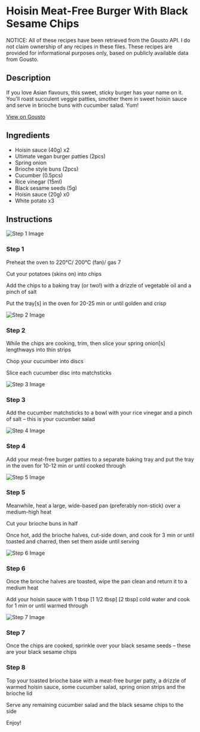 # Hoisin Meat-Free Burger With Black Sesame Chips

NOTICE: All of these recipes have been retrieved from the Gousto API. I do not claim ownership of any recipes in these files. These recipes are provided for informational purposes only, based on publicly available data from Gousto.

## Description

If you love Asian flavours, this sweet, sticky burger has your name on it. You'll roast succulent veggie patties, smother them in sweet hoisin sauce and serve in brioche buns with cucumber salad. Yum!

[View on Gousto](https://www.gousto.co.uk/recipes/cookbook/hoisin-meat-free-burger-with-black-sesame-chips)

## Ingredients

- Hoisin sauce (40g) x2
- Ultimate vegan burger patties (2pcs)
- Spring onion
- Brioche style buns (2pcs)
- Cucumber (0.5pcs)
- Rice vinegar (15ml)
- Black sesame seeds (5g)
- Hoisin sauce (20g) x0
- White potato x3

## Instructions

![Step 1 Image](https://production-media.gousto.co.uk/cms/recipe-step-image/step-1-1629199116668-x200.jpg)

### Step 1

Preheat the oven to 220°C/ 200°C (fan)/ gas 7

Cut your potatoes (skins on) into chips

Add the chips to a baking tray (or two!) with a drizzle of vegetable oil and a pinch of salt

Put the tray[s] in the oven for 20-25 min or until golden and crisp

![Step 2 Image](https://production-media.gousto.co.uk/cms/recipe-step-image/step-2-1662481792046-x200.jpg)

### Step 2

While the chips are cooking, trim, then slice your spring onion[s] lengthways into thin strips

Chop your cucumber into discs

Slice each cucumber disc into matchsticks

![Step 3 Image](https://production-media.gousto.co.uk/cms/recipe-step-image/Step-3-1662481797390-x200.jpg)

### Step 3

Add the cucumber matchsticks to a bowl with your rice vinegar and a pinch of salt – this is your cucumber salad

![Step 4 Image](https://production-media.gousto.co.uk/cms/recipe-step-image/step-4-1662481801913-x200.jpg)

### Step 4

Add your meat-free burger patties to a separate baking tray and put the tray in the oven for 10-12 min or until cooked through

![Step 5 Image](https://production-media.gousto.co.uk/cms/recipe-step-image/step-5-1629199130731-x200.jpg)

### Step 5

Meanwhile, heat a large, wide-based pan (preferably non-stick) over a medium-high heat

Cut your brioche buns in half

Once hot, add the brioche halves, cut-side down, and cook for 3 min or until toasted and charred, then set them aside until serving

![Step 6 Image](https://production-media.gousto.co.uk/cms/recipe-step-image/step-6-1629199135647-x200.jpg)

### Step 6

Once the brioche halves are toasted, wipe the pan clean and return it to a medium heat

Add your hoisin sauce with 1 tbsp <span class="text-purple">[1 1/2 tbsp]</span><span class="text-danger"> [2 tbsp] </span>cold water and cook for 1 min or until warmed through

![Step 7 Image](https://production-media.gousto.co.uk/cms/recipe-step-image/step-7-1629199140474-x200.jpg)

### Step 7

Once the chips are cooked, sprinkle over your black sesame seeds – these are your black sesame chips

### Step 8

Top your toasted brioche base with a meat-free burger patty, a drizzle of warmed hoisin sauce, some cucumber salad, spring onion strips and the brioche lid

Serve any remaining cucumber salad and the black sesame chips to the side

Enjoy!

